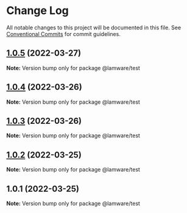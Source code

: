 # Change Log

All notable changes to this project will be documented in this file.
See [Conventional Commits](https://conventionalcommits.org) for commit guidelines.

## [1.0.5](https://github.com/tnotifier/lamware/compare/@lamware/test@1.0.4...@lamware/test@1.0.5) (2022-03-27)

**Note:** Version bump only for package @lamware/test





## [1.0.4](https://github.com/tnotifier/lamware/compare/@lamware/test@1.0.3...@lamware/test@1.0.4) (2022-03-26)

**Note:** Version bump only for package @lamware/test





## [1.0.3](https://github.com/tnotifier/lamware/compare/@lamware/test@1.0.2...@lamware/test@1.0.3) (2022-03-26)

**Note:** Version bump only for package @lamware/test





## [1.0.2](https://github.com/tnotifier/lamware/compare/@lamware/test@1.0.1...@lamware/test@1.0.2) (2022-03-25)

**Note:** Version bump only for package @lamware/test





## 1.0.1 (2022-03-25)

**Note:** Version bump only for package @lamware/test
